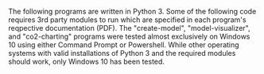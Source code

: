 The following programs are written in Python 3. Some of the following code requires 3rd party modules to run which are specified in each program's reqpective documentation (PDF).
The "create-model", "model-visualizer", and "co2-charting" programs were tested almost exclusively on Windows 10 using either Command Prompt or Powershell.
While other operating systems with valid installations of Python 3 and the required modules should work, only Windows 10 has been tested.
